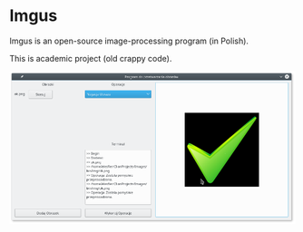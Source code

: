 # Imgus
Imgus is an open-source image-processing program (in Polish).

This is academic project (old crappy code).

![Alt text](Imgus.png?raw=true "Imgus")
